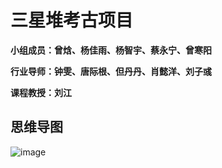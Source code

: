 # 三星堆考古项目


**小组成员：曾焓、杨佳雨、杨智宇、蔡永宁、曾寒阳**

**行业导师：钟雯、唐际根、但丹丹、肖懿洋、刘子彧**

**课程教授：刘江**


## 思维导图

![image](https://user-images.githubusercontent.com/58631573/172048639-0ce07b44-53ff-4369-a032-4f58c3fb3147.png)
